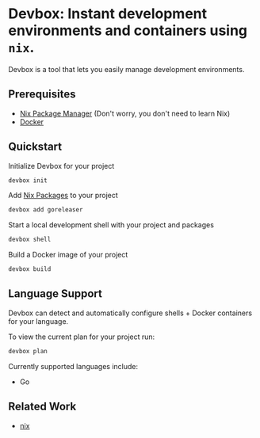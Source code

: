 # Devbox: Instant development environments and containers using `nix`.

Devbox is a tool that lets you easily manage development environments.

## Prerequisites
* [Nix Package Manager](https://nixos.org/download.html) (Don't worry, you don't need to learn Nix)
* [Docker](https://docs.docker.com/engine/install/)

## Quickstart

Initialize Devbox for your project
```bash
devbox init
```

Add [Nix Packages](https://search.nixos.org/packages) to your project
```bash
devbox add goreleaser
```

Start a local development shell with your project and packages
```bash
devbox shell
```

Build a Docker image of your project
```bash
devbox build
```
## Language Support

Devbox can detect and automatically configure shells + Docker containers for your language. 

To view the current plan for your project run: 
```bash
devbox plan
```
Currently supported languages include: 
* Go


## Related Work

- [nix](https://nixos.org/)
